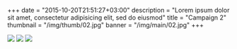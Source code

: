 +++
date = "2015-10-20T21:51:27+03:00"
description = "Lorem ipsum dolor sit amet, consectetur adipisicing elit, sed do eiusmod"
title = "Campaign 2"
thumbnail = "/img/thumb/02.jpg"
banner = "/img/main/02.jpg"
+++

<a href="/img/main/01.jpg" class="gallery-item"><img src="/img/thumb/01.jpg" class="full-width"></a>
<a href="/img/main/03.jpg" class="gallery-item"><img src="/img/thumb/03.jpg" class="full-width"></a>
<a href="/img/main/04.jpg" class="gallery-item"><img src="/img/thumb/04.jpg" class="full-width"></a>